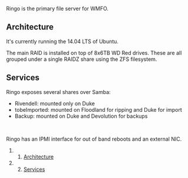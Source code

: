 Ringo is the primary file server for WMFO.

Architecture
------------

It's currently running the 14.04 LTS of Ubuntu.

The main RAID is installed on top of 8x6TB WD Red drives. These are all grouped under a single RAIDZ share using the ZFS filesystem.

Services
--------

Ringo exposes several shares over Samba:

-   Rivendell: mounted only on Duke
-   tobeImported: mounted on Floodland for ripping and Duke for import
-   Backup: mounted on Duke and Devolution for backups

 

Ringo has an IPMI interface for out of band reboots and an external NIC. 

1.  1. [Architecture](#Architecture)
2.  2. [Services](#Services)

